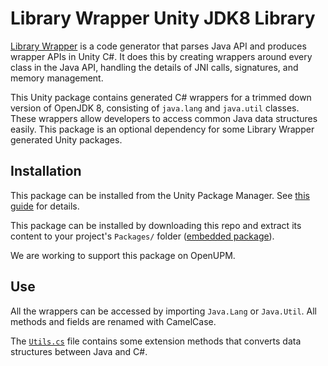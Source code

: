 # Library Wrapper Unity JDK8 Library

[Library Wrapper](https://developer.android.com/games/develop/custom/wrapper) is
a code generator that parses Java API and produces wrapper APIs in Unity C#. It
does this by creating wrappers around every class in the Java API, handling the
details of JNI calls, signatures, and memory management.

This Unity package contains generated C# wrappers for a trimmed down version of
OpenJDK 8, consisting of `java.lang` and `java.util` classes. These wrappers
allow developers to access common Java data structures easily. This package is
an optional dependency for some Library Wrapper generated Unity packages.

## Installation

This package can be installed from the Unity Package Manager. See
[this guide](https://docs.unity3d.com/Manual/upm-ui-giturl.html) for details.

This package can be installed by downloading this repo and extract its content
to your project's `Packages/` folder
([embedded package](https://docs.unity3d.com/Manual/upm-ui-local.html)).

We are working to support this package on OpenUPM.

## Use

All the wrappers can be accessed by importing `Java.Lang` or `Java.Util`. All
methods and fields are renamed with CamelCase.

The [`Utils.cs`](Runtime/Utils.cs) file contains some extension methods that
converts data structures between Java and C#.
